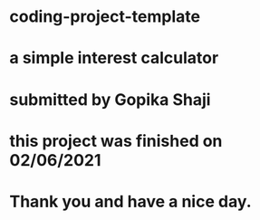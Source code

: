 # coding-project-template
# a simple interest calculator
# submitted by Gopika Shaji
# this project was finished on 02/06/2021 
# Thank you and have a nice day.